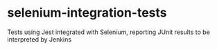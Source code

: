 # selenium-integration-tests
Tests using Jest integrated with Selenium, reporting JUnit results to be interpreted by Jenkins
